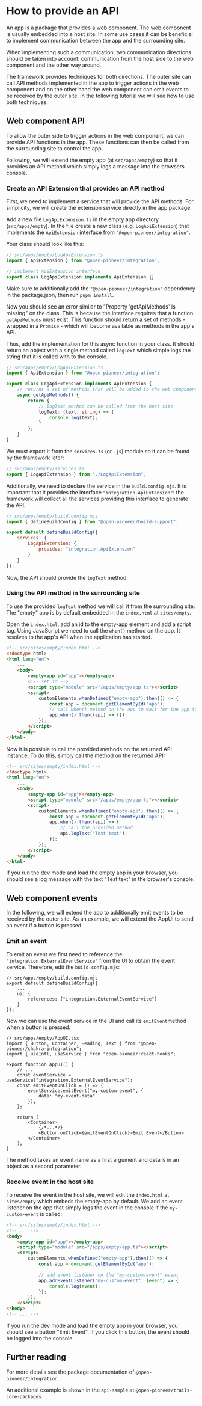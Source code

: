 # How to provide an API

An app is a package that provides a web component. The web component is usually embedded into a host site.
In some use cases it can be beneficial to implement communication between the app and the surrounding site.

When implementing such a communication, two communication directions should be taken into account:
communication from the host side to the web component and the other way around.

The framework provides techniques for both directions.
The outer site can call API methods implemented in the app to trigger actions in the web component
and on the other hand the web component can emit events to be received by the outer site.
In the following tutorial we will see how to use both techniques.

## Web component API

To allow the outer side to trigger actions in the web component, we can provide API functions in the app.
These functions can then be called from the surrounding site to control the app.

Following, we will extend the empty app (at `src/apps/empty`) so that it provides an API method which
simply logs a message into the browsers console.

### Create an API Extension that provides an API method

First, we need to implement a service that will provide the API methods.
For simplicity, we will create the extension service directly in the app package.

Add a new file `LogApiExtension.ts` in the empty app directory (`src/apps/empty`).
In the file create a new class (e.g. `LogApiExtension`) that implements the `ApiExtension` interface from `"@open-pioneer/integration"`.

Your class should look like this:

```ts
// src/apps/empty/LogApiExtension.ts
import { ApiExtension } from "@open-pioneer/integration";

// implement ApiExtension interface
export class LogApiExtension implements ApiExtension {}
```

Make sure to additionally add the `"@open-pioneer/integration"` dependency in the package.json, then run `pnpm install`.

Now you should see an error similar to "Property 'getApiMethods' is missing" on the class.
This is because the interface requires that a function `getApiMethods` must exist.
This function should return a set of methods - wrapped in a `Promise` - which will become available as methods in the app's API.

Thus, add the implementation for this async function in your class. It should return an object with a single method called `logText` which simple logs the string that it is called with to the console.

```ts
// src/apps/empty/LogApiExtension.ts
import { ApiExtension } from "@open-pioneer/integration";

export class LogApiExtension implements ApiExtension {
    // returns a set of methods that will be added to the web component's API.
    async getApiMethods() {
        return {
            // logText method can be called from the host site
            logText: (text: string) => {
                console.log(text);
            }
        };
    }
}
```

We must export it from the `services.ts` (or `.js`) module so it can be found by the framework later:

```ts
// src/apps/empty/services.ts
export { LogApiExtension } from "./LogApiExtension";
```

Additionally, we need to declare the service in the `build.config.mjs`.
It is important that it provides the interface `"integration.ApiExtension"`: the framework will collect all the services providing this interface to generate the API.

```js
// src/apps/empty/build.config.mjs
import { defineBuildConfig } from "@open-pioneer/build-support";

export default defineBuildConfig({
    services: {
        LogApiExtension: {
            provides: "integration.ApiExtension"
        }
    }
});
```

Now, the API should provide the `logText` method.

### Using the API method in the surrounding site

To use the provided `logText` method we will call it from the surrounding site.
The "empty" app is by default embedded in the `index.html` at `sites/empty`.

Open the `index.html`, add an id to the empty-app element and add a script tag.
Using JavaScript we need to call the `when()` method on the app.
It resolves to the app's API when the application has started.

```html
<!-- src/sites/empty/index.html -->
<!doctype html>
<html lang="en">
    ...
    <body>
        <empty-app id="app"></empty-app>
        <!-- set id -->
        <script type="module" src="/apps/empty/app.ts"></script>
        <script>
            customElements.whenDefined("empty-app").then(() => {
                const app = document.getElementById("app");
                // call when() method on the app to wait for the app to be started
                app.when().then((api) => {});
            });
        </script>
    </body>
</html>
```

Now it is possible to call the provided methods on the returned API instance.
To do this, simply call the method on the returned API:

```html
<!-- src/sites/empty/index.html -->
<!doctype html>
<html lang="en">
    ...
    <body>
        <empty-app id="app"></empty-app>
        <script type="module" src="/apps/empty/app.ts"></script>
        <script>
            customElements.whenDefined("empty-app").then(() => {
                const app = document.getElementById("app");
                app.when().then((api) => {
                    // call the provided method
                    api.logText("Test text");
                });
            });
        </script>
    </body>
</html>
```

If you run the dev mode and load the empty app in your browser,
you should see a log message with the text "Test text" in the browser's console.

## Web component events

In the following, we will extend the app to additionally emit events to be received by the outer site.
As an example, we will extend the AppUI to send an event if a button is pressed.

### Emit an event

To emit an event we first need to reference the `"integration.ExternalEventService"` from the UI to obtain the event service.
Therefore, edit the `build.config.mjs`:

```jsonc
// src/apps/empty/build.config.mjs
export default defineBuildConfig({
    ...
    ui: {
        references: ["integration.ExternalEventService"]
    }
});
```

Now we can use the event service in the UI and call its `emitEvent`method when a button is pressed:

```tsx
// src/apps/empty/AppUI.tsx
import { Button, Container, Heading, Text } from "@open-pioneer/chakra-integration";
import { useIntl, useService } from "open-pioneer:react-hooks";

export function AppUI() {
    // ...
    const eventService = useService("integration.ExternalEventService");
    const emitEventOnClick = () => {
        eventService.emitEvent("my-custom-event", {
            data: "my-event-data"
        });
    };

    return (
        <Container>
            {/*...*/}
            <Button onClick={emitEventOnClick}>Emit Event</Button>
        </Container>
    );
}
```

The method takes an event name as a first argument and details in an object as a second parameter.

### Receive event in the host site

To receive the event in the host site, we will edit the `index.html` at `sites/empty` which embeds the empty-app by default.
We add an event listener on the app that simply logs the event in the console if the `my-custom-event` is called:

```html
<!-- src/sites/empty/index.html -->
<!-- ... -->
<body>
    <empty-app id="app"></empty-app>
    <script type="module" src="/apps/empty/app.ts"></script>
    <script>
        customElements.whenDefined("empty-app").then(() => {
            const app = document.getElementById("app");

            // add event listener on the "my-custom-event" event
            app.addEventListener("my-custom-event", (event) => {
                console.log(event);
            });
        });
    </script>
</body>
<!-- ... -->
```

If you run the dev mode and load the empty app in your browser, you should see a button "Emit Event".
If you click this button, the event should be logged into the console.

## Further reading

For more details see the package documentation of `@open-pioneer/integration`.

An additional example is shown in the `api-sample` at `@open-pioneer/trails-core-packages`.
